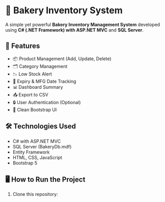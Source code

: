 # 🧁 Bakery Inventory System

A simple yet powerful **Bakery Inventory Management System** developed using **C# (.NET Framework) with ASP.NET MVC** and **SQL Server**.

## 🚀 Features

- 📦 Product Management (Add, Update, Delete)
- 🗂 Category Management
- 📉 Low Stock Alert
- 🧾 Expiry & MFG Date Tracking
- 📊 Dashboard Summary
- 📤 Export to CSV
- 🔒 User Authentication (Optional)
- 🎨 Clean Bootstrap UI

## 🛠 Technologies Used

- C# with ASP.NET MVC
- SQL Server (BakeryDb.mdf)
- Entity Framework
- HTML, CSS, JavaScript
- Bootstrap 5

## 🖥️ How to Run the Project

1. Clone this repository:
